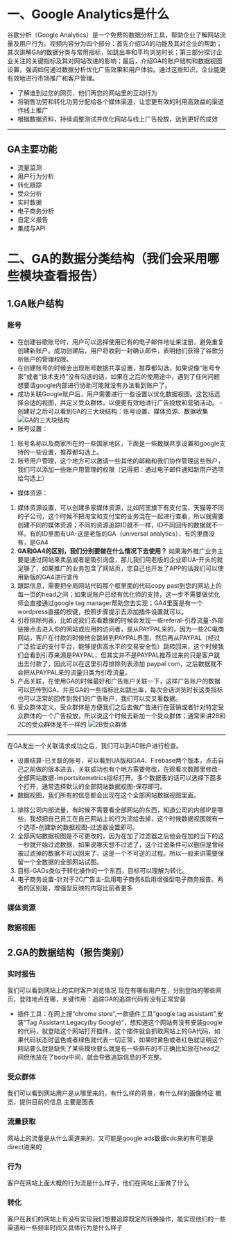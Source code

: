 # 一、Google Analytics是什么
谷歌分析（Google Analytics）是一个免费的数据分析工具，帮助企业了解网站流量及用户行为。视频内容分为四个部分：首先介绍GA的功能及其对企业的帮助；其次讲解GA的数据分类与常用指标，如跳出率和平均浏览时长；第三部分探讨企业关注的关键指标及其对网站改进的影响；最后，介绍GA的账户结构和数据视图设置，强调如何通过数据分析优化广告效果和用户体验。通过这些知识，企业能更有效地进行市场推广和客户管理。
* 了解谁到过您的网页，他们再您的网站里的互动行为
* 将销售功劳和转化功劳分配给各个媒体渠道，让您更有效的利用高效益的渠道作线上推广
* 根据数据资料，持续调整测试并优化网站与线上广告投放，达到更好的成效
---
## GA主要功能
* 流量监测
* 用户行为分析
* 转化跟踪
* 受众分析
* 实时数据
* 电子商务分析
* 自定义报告
* 集成与API
# 二、GA的数据分类结构（我们会采用哪些模块查看报告）
## 1.GA账户结构
### 账号
- 在创建谷歌账号时，用户可以选择使用已有的电子邮件地址来注册，避免重复创建新账户。成功创建后，用户将收到一封确认邮件，表明他们获得了谷歌分析账户的管理权限。
- 在创建账号的时候会出现账号数据共享设置，推荐都勾选，如果说像“账号专家”或者“技术支持”没有勾选的话，如果在之后的使用途中，遇到了任何问题想要请google内部进行协助可能就没有办法看到账户了。
- 成功关联Google账户后，用户需要进行一些设置以优化数据视图。这包括选择合适的视图，并定义受众群体，以便更有效地进行广告投放和营销活动。
-创建好之后可以看到GA的三大块结构：账号设置、媒体资源、数据收集
![GA的三大块结构](/xixi/somebasics/images/ga1.png)
- 账号设置：
1. 账号名称以及商家所在的一些国家地区，下面是一些数据共享设置和google支持的一些设置，推荐都勾选上。
2. 账号用户管理，这个地方可以邀请一些其他的邮箱和我们协作管理这些账户，我们可以添加一些账户用管理的权限（记得把：通过电子邮件通知新用户选项给勾选上）
- 媒体资源：
1. 媒体资源设置，可以创建多家媒体资源，比如阿里旗下有支付宝、天猫等不同的子公司，这个时候不把淘宝和支付宝的业务混在一起进行查看，所以就需要创建不同的媒体资源；不同的资源追踪ID就不一样，ID不同回传的数据就不一样。有的ID里面有UA-这是老版的GA（universal analytics），有的里面没有，是GA4
2. **GA和GA4的区别，我们分别要做在什么情况下去使用？** 如果海外推广业务主要是通过网站来卖品或者是吸引询盘，那儿我们用老版的企业即UA-开头的就足够了，如果推广的业务包含了网站页，您自己也开发了APP的话我们可以使用新版的GA4进行宣传
3. 跟踪信息，需要把全局网站代码那个框里面的代码copy past到您的网站上的每一页的head之间；如果说账户已经有优化师的支持，这一步不需要做优化师会直接通过google tag manager帮助您去实现；GA4里面是有一个wordpress直接的按键，按照步骤提示去添加插件设置就可以。
4. 引荐排除列表，比如说我们去看数据的时候会发现一些referal-引荐流量-外部链接点击进入你的网站或应用的访问者，是从PAYPAL来的，因为一些2C电商网站，客户在付款的时候他会跳转到PAYPAL界面，然后再从PAYPAL（经过广泛验证的支付平台，能够提供高水平的交易安全性）跳转回来，这个时候我们会看到引荐来源是PAYPAL，但其实并不是PAYPAL推荐过来的只是客户跳出去付款了，因此可以在这里引荐排除列表添加 paypal.com，之后数据就不会把从PAYPAL来的流量归类为引荐流量。
5. 产品关联，在使用GA的时候最好和广告账户关联一下，这样广告账户的数据可以回传到GA，并且GA的一些指标比如跳出率，每次会话浏览时长这类指标也可以正常的回传到我们的广告账户，我们可以交叉看数据。
6. 受众群体定义，受众群体是方便我们之后去做广告进行在营销或者针对特定受众群体的一个广告投放，所以说这个时候去新加一个受众群体；通常来讲2B和2C的受众群体是不一样的
![2B受众群体](../somebasics/images/ga2.png)
---
在GA发出一个关联请求成功之后，我们可以到AD账户进行检查。
- 设置结算-已关联的账号，可以看到UA版和GA4、Firebase两个版本，点击自己之前做的版本进去，关联成功也有个地方需要修改，在观看次数那里修改-全部网站数据-importsitemetrics指标打开。多个数据表的话可以选择下面多个打开，通常选择默认的全部网站数据视图-保存即可。
- 数据视图，我们所有的信息都会出现在这个全部网站数据视图里面。
1. 排除公司内部流量，有时候不需要看全部网站的东西，知道公司的内部IP是哪些，我想把自己员工在自己网站上的行为流给去掉，这个时候数据视图就有一个选项-创建新的数据视图-过滤器设置即可。
2. 全部网站数据视图是不可更改的，因为在加了过滤器之后他会在加的当下的这一秒就开始过滤数据，如果说哪天想不过滤了，这个过滤条件可以删但是曾经被过滤掉的数据不可以回来了，这是一个不可逆的过程。所以一般来讲需要保留一个全数据的全部网站试图。
3. 目标-GADs类似于转化操作的一个东西，目标可以理解为转化。
4. 电子商务设置-针对于2C广告主-启用电子商务&启用增强型电子商务报告。两者的区别是，增强型反映的内容比前者更多

### 媒体资源

### 数据视图
## 2.GA的数据结构（报告类别）
### 实时报告
我们可以看到网站上的实时客户浏览情况
现在有哪些用户在，分别登陆的哪些网页，登陆地点在哪，关键作用：追踪GA的追踪代码有没有正常安装
- 插件工具：在网上搜“chrome store”,一款插件工具“google tag assistant”,安装“Tag Assistant Legacy(by Google)”，想知道这个网站有没有安装google的代码，就登陆这个网站打开插件，这个插件就会抓取网站上的GA代码，如果代码状态时蓝色或者绿色就代表一切正常，如果时黄色或者红色就证明这个网站要么就是缺失了某些模块要么就是有一些排布的不正确比如放在head之间但他放在了body中间，就会导致追踪信息的不完整。
### 受众群体
我们可以看到网站用户是从哪里来的，有什么样的背景，有什么样的画像特征
概览，提供目前的信息
主要是图表
### 流量获取
网站上的流量是从什么渠道来的，又可能是google ads数据cdc来的有可能是direct进来的
### 行为
客户在网站上面大概的行为流是什么样子，他们在网站上面做了什么
### 转化
客户在我们的网站上有没有实现我们想要追踪既定的转换操作，能实现他们的一些渠道和一些频率时间又具体行为是什么样子